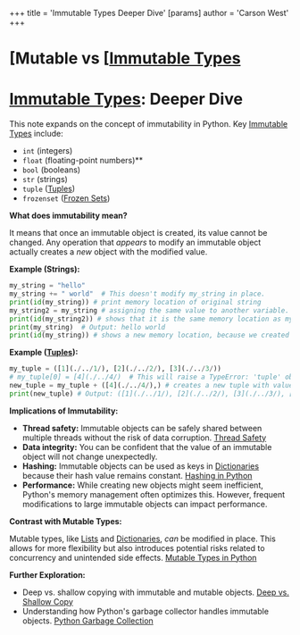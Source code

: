 +++
 title = 'Immutable Types Deeper Dive'
[params]
	author = 'Carson West'
+++
# [Mutable vs [[Immutable Types](./../mutable-vs-[[immutable-types/)
# [Immutable Types](./../immutable-types/): Deeper Dive

This note expands on the concept of immutability in Python.  Key [Immutable Types](./../immutable-types/) include:

* `int` (integers)
* `float` (floating-point numbers)**
* `bool` (booleans)
* `str` (strings)
* `tuple` ([Tuples](./../tuples/))
* `frozenset` ([Frozen Sets](./../frozen-sets/))


**What does immutability mean?**

It means that once an immutable object is created, its value cannot be changed.  Any operation that *appears* to modify an immutable object actually creates a *new* object with the modified value.

**Example (Strings):**

```python
my_string = "hello"
my_string += " world"  # This doesn't modify my_string in place.
print(id(my_string)) # print memory location of original string
my_string2 = my_string # assigning the same value to another variable.
print(id(my_string2)) # shows that it is the same memory location as my_string.
print(my_string)  # Output: hello world
print(id(my_string)) # shows a new memory location, because we created a new string.
```

**Example ([Tuples](./../tuples/)):**

```python
my_tuple = ([1](./../1/), [2](./../2/), [3](./../3/))
# my_tuple[0] = [4](./../4/)  # This will raise a TypeError: 'tuple' object does not support item assignment.
new_tuple = my_tuple + ([4](./../4/),) # creates a new tuple with value [4](./../4/) concatenated.
print(new_tuple) # Output: ([1](./../1/), [2](./../2/), [3](./../3/), [4](./../4/))
```

**Implications of Immutability:**

* **Thread safety:** Immutable objects can be safely shared between multiple threads without the risk of data corruption. [Thread Safety](./../thread-safety/)
* **Data integrity:**  You can be confident that the value of an immutable object will not change unexpectedly.
* **Hashing:**  Immutable objects can be used as keys in [Dictionaries](./../dictionaries/) because their hash value remains constant. [Hashing in Python](./../hashing-in-python/)
* **Performance:** While creating new objects might seem inefficient, Python's memory management often optimizes this.  However, frequent modifications to large immutable objects can impact performance.


**Contrast with Mutable Types:**

Mutable types, like [Lists](./../lists/) and [Dictionaries](./../dictionaries/), *can* be modified in place.  This allows for more flexibility but also introduces potential risks related to concurrency and unintended side effects. [Mutable Types in Python](./../mutable-types-in-python/)


**Further Exploration:**

* Deep vs. shallow copying with immutable and mutable objects. [Deep vs. Shallow Copy](./../deep-vs.-shallow-copy/)
* Understanding how Python's garbage collector handles immutable objects. [Python Garbage Collection](./../python-garbage-collection/)


